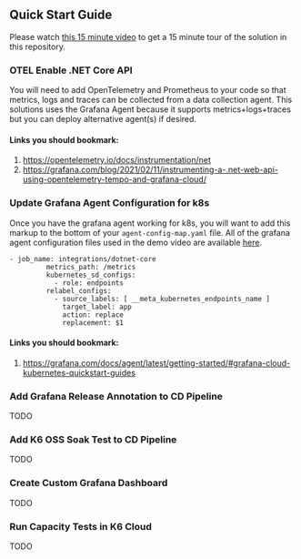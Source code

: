 ## Quick Start Guide
Please watch [this 15 minute video](https://www.canva.com/design/DAE_fEkg8ZA/F6mN_nkTGn0ypRDF1YMbDw/watch?utm_content=DAE_fEkg8ZA&utm_campaign=designshare&utm_medium=link&utm_source=publishsharelink) 
to get a 15 minute tour of the solution in this repository.

### OTEL Enable .NET Core API
You will need to add OpenTelemetry and Prometheus to your code so that metrics, logs and traces can be collected from a data collection agent.
This solutions uses the Grafana Agent because it supports metrics+logs+traces but you can deploy alternative agent(s) if desired.

#### Links you should bookmark: 
1. https://opentelemetry.io/docs/instrumentation/net
2. https://grafana.com/blog/2021/02/11/instrumenting-a-.net-web-api-using-opentelemetry-tempo-and-grafana-cloud/ 

### Update Grafana Agent Configuration for k8s
Once you have the grafana agent working for k8s, you will want to add this markup to the bottom of your `agent-config-map.yaml` file.
All of the grafana agent configuration files used in the demo video are available [here](./grafana-agent). 

```
- job_name: integrations/dotnet-core
         metrics_path: /metrics
         kubernetes_sd_configs:
           - role: endpoints
         relabel_configs:
           - source_labels: [ __meta_kubernetes_endpoints_name ]
             target_label: app
             action: replace
             replacement: $1
```

#### Links you should bookmark:
1. https://grafana.com/docs/agent/latest/getting-started/#grafana-cloud-kubernetes-quickstart-guides

### Add Grafana Release Annotation to CD Pipeline
TODO

### Add K6 OSS Soak Test to CD Pipeline
TODO

### Create Custom Grafana Dashboard
TODO

### Run Capacity Tests in K6 Cloud
TODO

